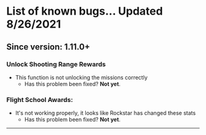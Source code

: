 # List of known bugs... Updated 8/26/2021

## Since version: 1.11.0+

### Unlock Shooting Range Rewards
- This function is not unlocking the missions correctly
     * Has this problem been fixed? **Not yet**.

### Flight School Awards:
- It's not working properly, it looks like Rockstar has changed these stats
     * Has this problem been fixed? **Not yet**.
----------------------------------------------------------------
